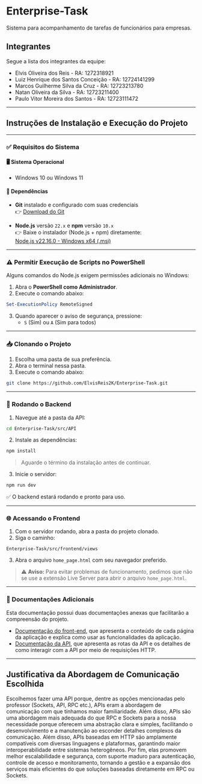 # Enterprise-Task
Sistema para acompanhamento de tarefas de funcionários para empresas.

## Integrantes
Segue a lista dos integrantes da equipe:
- Elvis Oliveira dos Reis - RA: 1272318921
- Luiz Henrique dos Santos Conceição - RA: 12724141299
- Marcos Guilherme Silva da Cruz - RA: 12723213780
- Natan Oliveira da Silva - RA: 12723211400
- Paulo Vitor Moreira dos Santos - RA: 12723111472

---

## Instruções de Instalação e Execução do Projeto

---

### ✅ Requisitos do Sistema

#### 🖥️ Sistema Operacional
- Windows 10 ou Windows 11

#### 🔧 Dependências

- **Git** instalado e configurado com suas credenciais  
  👉 [Download do Git](https://git-scm.com/downloads)

- **Node.js** versão `22.x` e **npm** versão `10.x`  
  👉 Baixe o instalador (Node.js + npm) diretamente:  
  [Node.js v22.16.0 - Windows x64 (.msi)](https://nodejs.org/dist/v22.16.0/node-v22.16.0-x64.msi)

---

### ⚠️ Permitir Execução de Scripts no PowerShell

Alguns comandos do Node.js exigem permissões adicionais no Windows:

1. Abra o **PowerShell como Administrador**.
2. Execute o comando abaixo:

```powershell
Set-ExecutionPolicy RemoteSigned
```

3. Quando aparecer o aviso de segurança, pressione:
   - `S` (Sim) ou `A` (Sim para todos)

---

### 📥 Clonando o Projeto

1. Escolha uma pasta de sua preferência.
2. Abra o terminal nessa pasta.
3. Execute o comando abaixo:

```bash
git clone https://github.com/ElvisReis2K/Enterprise-Task.git
```

---

### 🔧 Rodando o Backend

1. Navegue até a pasta da API:

```bash
cd Enterprise-Task/src/API
```

2. Instale as dependências:

```bash
npm install
```

> Aguarde o término da instalação antes de continuar.

3. Inicie o servidor:

```bash
npm run dev
```

✅ O backend estará rodando e pronto para uso.

---

### 🌐 Acessando o Frontend

1. Com o servidor rodando, abra a pasta do projeto clonado.
2. Siga o caminho:

```
Enterprise-Task/src/frontend/views
```

3. Abra o arquivo `home_page.html` com seu navegador preferido.

> ⚠️ **Aviso:** Para evitar problemas de funcionamento, pedimos que não se use a extensão Live Server para abrir o arquivo `home_page.html`.


---

### 📄 Documentações Adicionais
Esta documentação possui duas documentações anexas que facilitarão a compreensão do projeto.

- [Documentação do front-end](https://github.com/ElvisReis2K/Enterprise-Task/blob/main/src/frontend/Documenta%C3%A7%C3%A3o%20Front.md), que apresenta o conteúdo de cada página da aplicação e explica como usar as funcionalidades da aplicação.
- [Documentação da API](https://github.com/ElvisReis2K/Enterprise-Task/blob/main/src/API/README.md), que apresenta as rotas da API e os detalhes de como interagir com a API por meio de requisições HTTP.

---

## Justificativa da Abordagem de Comunicação Escolhida
Escolhemos fazer uma API porque, dentre as opções mencionadas pelo professor (Sockets, API, RPC etc.), APIs eram a abordagem de comunicação com que tínhamos maior familiaridade. Além disso, APIs são uma abordagem mais adequada do que RPC e Sockets para a nossa necessidade porque oferecem uma abstração clara e simples, facilitando o desenvolvimento e a manutenção ao esconder detalhes complexos da comunicação. Além disso, APIs baseadas em HTTP são amplamente compatíveis com diversas linguagens e plataformas, garantindo maior interoperabilidade entre sistemas heterogêneos. Por fim, elas promovem melhor escalabilidade e segurança, com suporte maduro para autenticação, controle de acesso e monitoramento, tornando a gestão e a expansão dos serviços mais eficientes do que soluções baseadas diretamente em RPC ou Sockets.
